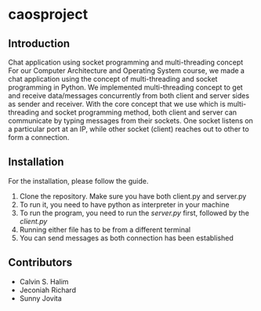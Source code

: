 # caosproject
## Introduction
Chat application using socket programming and multi-threading concept
For our Computer Architecture and Operating System course, we made a chat application using the concept of multi-threading and socket programming in Python. We implemented multi-threading concept to get and receive data/messages concurrently from both client and server sides as sender and receiver. With the core concept that we use which is multi-threading and socket programming method, both client and server can communicate by typing messages from their sockets. One socket listens on a particular port at an IP, while other socket (client) reaches out to other to form a connection.

## Installation
For the installation, please follow the guide.
1. Clone the repository. Make sure you have both client.py and server.py
2. To run it, you need to have python as interpreter in your machine
3. To run the program, you need to run the *server.py* first, followed by the *client.py*
4. Running either file has to be from a different terminal
5. You can send messages as both connection has been established

## Contributors
- Calvin S. Halim
- Jeconiah Richard
- Sunny Jovita
